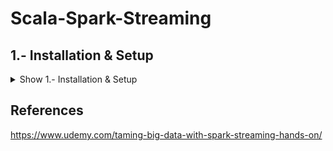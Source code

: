 # Scala-Spark-Streaming

## 1.- Installation & Setup

<details><summary>Show 1.- Installation & Setup</summary>
<p>
  
### Installing JDK 8

<details><summary>Show Installing JDK 8</summary>
<p>
  
- Download and Install - http://www.oracle.com/technetwork/java/javase/downloads/jdk8-downloads-2133151.html
  
</p>
</details>

### Installing Spark

<details><summary>Show Installing Spark</summary>
<p>

#### MacOS

```shell
/usr/bin/ruby -e "$(curl -fsSL https://raw.githubusercontent.com/Homebrew/install/master/install)"
```

```shell
brew install apache-spark
```

Change the version "2.2.1" for the actual version installed
```shell
cd /usr/local/Cellar/apache-spark/2.2.1/libexec/conf cp log4j.properties.template log4j.properties
```

Edit the log4j.properties file and change the log level from INFO to ERROR on log4j.rootCategory
```shell
nano log4j.properties.template
```

</p>
</details>

### Installing Scala IDE

<details><summary>Show Installing Scala IDE</summary>
<p>

#### MacOS
- Download and Install - http://scala-ide.org/download/sdk.html


</p>
</details>

### First Spark Streaming App 

<details><summary>Show First Spark Streaming App</summary>
<p>
  
- Create a Twitter Developer Account and Sign in - https://apps.twitter.com/
- Create New App - Name:"SparkStreamingExamples", Description:"Playing with Spark Streaming" > Yes, I agree > Create your Twitter application
- Keys and Access Tokens > Create my access token
- Copy the consumerKey, consumerSecret, accessToken and accessTokenSecret inside the twitter.txt file

```shell
consumerKey XXX-someawesome-key
consumerSecret XXX-someawesome-key
accessToken XXX-someawesome-key
accessTokenSecret XXX-someawesome-key
```

- Scala IDE > File > New Scala Project > Name:"SparkStreamingExamples" > Finish
- Right Click "SparkStreamingExamples" > New > Package > Name:"com.demo.sparkstreaming"
- Right Click "SparkStreamingExamples" > Properties > Java Build Path > Libraries > Add External JARS... > Select all in spark/jars > Add External JARS... > Select "twitter4j-core...jar", "twitter4j-stream...jar", "dstream-twitter...jar"
- Right Click "com.demo.sparkstreaming" > Import > General > File System > Next > From directory:"Choose dir with PrintTweets.scala  & Utilities.scala files" > Finish
- Right Click "SparkStreamingExamples" > Properties > Scala Compiler > Check - Use Project Settings > Scala Installation: "Fixed Scala Installation: 2.11.X (built-in)" > OK > OK

- Run > Run Configurations > Scala Application > Name:"PrintTweets", Main:"com.demo.sparkstreaming.PrintTweets" > Run

Utilities.scala
```scala
package com.demo.sparkstreaming

import org.apache.log4j.Level
import java.util.regex.Pattern
import java.util.regex.Matcher

object Utilities {
    /** Makes sure only ERROR messages get logged to avoid log spam. */
  def setupLogging() = {
    import org.apache.log4j.{Level, Logger}   
    val rootLogger = Logger.getRootLogger()
    rootLogger.setLevel(Level.ERROR)   
  }
  
  /** Configures Twitter service credentials using twiter.txt in the main workspace directory */
  def setupTwitter() = {
    import scala.io.Source
    
    for (line <- Source.fromFile("../twitter.txt").getLines) {
      val fields = line.split(" ")
      if (fields.length == 2) {
        System.setProperty("twitter4j.oauth." + fields(0), fields(1))
      }
    }
  }
  
  /** Retrieves a regex Pattern for parsing Apache access logs. */
  def apacheLogPattern():Pattern = {
    val ddd = "\\d{1,3}"                      
    val ip = s"($ddd\\.$ddd\\.$ddd\\.$ddd)?"  
    val client = "(\\S+)"                     
    val user = "(\\S+)"
    val dateTime = "(\\[.+?\\])"              
    val request = "\"(.*?)\""                 
    val status = "(\\d{3})"
    val bytes = "(\\S+)"                     
    val referer = "\"(.*?)\""
    val agent = "\"(.*?)\""
    val regex = s"$ip $client $user $dateTime $request $status $bytes $referer $agent"
    Pattern.compile(regex)    
  }
}
```

PrintTweets.scala
```scala


package com.demo.sparkstreaming

import org.apache.spark._
import org.apache.spark.SparkContext._
import org.apache.spark.streaming._
import org.apache.spark.streaming.twitter._
import org.apache.spark.streaming.StreamingContext._
import org.apache.log4j.Level
import Utilities._

/** Simple application to listen to a stream of Tweets and print them out */
object PrintTweets {
 
  /** Our main function where the action happens */
  def main(args: Array[String]) {

    // Configure Twitter credentials using twitter.txt
    setupTwitter()
    
    // Set up a Spark streaming context named "PrintTweets" that runs locally using
    // all CPU cores and one-second batches of data
    val ssc = new StreamingContext("local[*]", "PrintTweets", Seconds(1))
    
    // Get rid of log spam (should be called after the context is set up)
    setupLogging()

    // Create a DStream from Twitter using our streaming context
    val tweets = TwitterUtils.createStream(ssc, None)
    
    // Now extract the text of each status update into RDD's using map()
    val statuses = tweets.map(status => status.getText())
    
    // Print out the first ten
    statuses.print()
    
    // Kick it all off
    ssc.start()
    ssc.awaitTermination()
  }  
}
```

</p>
</details>

</p>
</details>

## References

https://www.udemy.com/taming-big-data-with-spark-streaming-hands-on/
